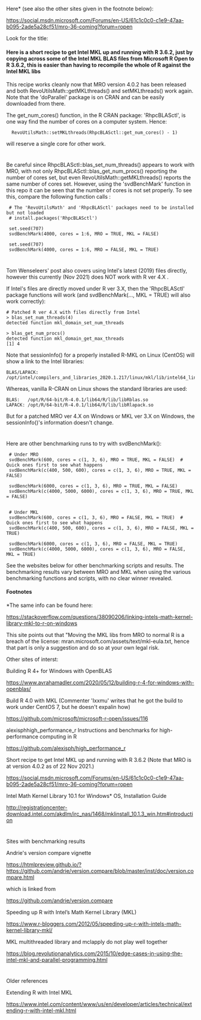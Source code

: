 

Here* (see also the other sites given in the footnote below):

https://social.msdn.microsoft.com/Forums/en-US/61c1c0c0-c1e9-47aa-b095-2ade5a28cf51/mro-36-coming?forum=ropen

Look for the title:

<H4> Here is a short recipe to get Intel MKL up and running with R 3.6.2, just by copying across some of the Intel MKL BLAS files from Microsoft R Open to R 3.6.2, this is easier than having to recompile the whole of R against the Intel MKL libs</H4>

This recipe works cleanly now that MRO version 4.0.2 has been released and both RevoUtilsMath::getMKLthreads() and setMKLthreads() work again.  Note that the 'doParallel' package is on CRAN and can be easily downloaded from there.

 The get_num_cores() function, in the R CRAN package: 'RhpcBLASctl', is one way find the number of cores on a computer system. Hence:

      RevoUtilsMath::setMKLthreads(RhpcBLASctl::get_num_cores() - 1)
      
will reserve a single core for other work.  

#

Be careful since RhpcBLASctl::blas_set_num_threads() appears to work with MRO, with not only RhpcBLASctl::blas_get_num_procs() reporting the number of cores set, but even RevoUtilsMath::getMKLthreads() reports the same number of cores set. However, using the 'svdBenchMark' function in this repo it can be seen that the number of cores is not set properly. To see this, compare the following function calls :

     # The 'RevoUtilsMath' and 'RhpcBLASctl' packages need to be installed but not loaded 
     # install.packages('RhpcBLASctl')   
     
     set.seed(707)
     svdBenchMark(4000, cores = 1:6, MRO = TRUE, MKL = FALSE)
 
     set.seed(707)
     svdBenchMark(4000, cores = 1:6, MRO = FALSE, MKL = TRUE)

#

Tom Wenseleers' post also covers using Intel's latest (2019) files directly, however this currently (Nov 2021) does NOT work with R ver 4.X .

If Intel's files are directly moved under R ver 3.X, then the 'RhpcBLASctl' package functions will work (and svdBenchMark(..., MKL = TRUE) will also work correctly):

    # Patched R ver 4.X with files directly from Intel
    > blas_set_num_threads(4)
    detected function mkl_domain_set_num_threads
    
    > blas_get_num_procs()
    detected function mkl_domain_get_max_threads
    [1] 4


Note that sessionInfo() for a properly installed R-MKL on Linux (CentOS) will show a link to the Intel libraries:

    BLAS/LAPACK: /opt/intel/compilers_and_libraries_2020.1.217/linux/mkl/lib/intel64_lin/libmkl_gf_lp64.so

Whereas, vanilla R-CRAN on Linux shows the standard libraries are used:

    BLAS:   /opt/R/64-bit/R-4.0.1/lib64/R/lib/libRblas.so
    LAPACK: /opt/R/64-bit/R-4.0.1/lib64/R/lib/libRlapack.so
    
But for a patched MRO ver 4.X on Windows or MKL ver 3.X on Windows, the sessionInfo()'s information doesn't change. 

#

Here are other benchmarking runs to try with svdBenchMark():

     # Under MRO
     svdBenchMark(600, cores = c(1, 3, 6), MRO = TRUE, MKL = FALSE)  # Quick ones first to see what happens
     svdBenchMark(c(400, 500, 600), cores = c(1, 3, 6), MRO = TRUE, MKL = FALSE)
     
     svdBenchMark(6000, cores = c(1, 3, 6), MRO = TRUE, MKL = FALSE)
     svdBenchMark(c(4000, 5000, 6000), cores = c(1, 3, 6), MRO = TRUE, MKL = FALSE)
     
     
     # Under MKL
     svdBenchMark(600, cores = c(1, 3, 6), MRO = FALSE, MKL = TRUE)  # Quick ones first to see what happens
     svdBenchMark(c(400, 500, 600), cores = c(1, 3, 6), MRO = FALSE, MKL = TRUE)
     
     svdBenchMark(6000, cores = c(1, 3, 6), MRO = FALSE, MKL = TRUE)
     svdBenchMark(c(4000, 5000, 6000), cores = c(1, 3, 6), MRO = FALSE, MKL = TRUE)

See the websites below for other benchmarking scripts and results. The benchmarking results vary between MRO and MKL when using the various benchmarking functions and scripts, with no clear winner revealed.


<H4> Footnotes </H4>

*The same info can be found here:
    
https://stackoverflow.com/questions/38090206/linking-intels-math-kernel-library-mkl-to-r-on-windows
       
This site points out that "Moving the MKL libs from MRO to normal R is a breach of the license: mran.microsoft.com/assets/text/mkl-eula.txt, hence that part is only a suggestion and do so at your own legal risk.
    
Other sites of interst: 


     
Building R 4+ for Windows with OpenBLAS

https://www.avrahamadler.com/2020/05/12/building-r-4-for-windows-with-openblas/


Build R 4.0 with MKL (Commenter 'Ixxmu' writes that he got the build to work under CentOS 7, but he doesn't expalin how)

https://github.com/microsoft/microsoft-r-open/issues/116

alexisphhigh_performance_r Instructions and benchmarks for high-performance computing in R

https://github.com/alexisph/high_performance_r

Short recipe to get Intel MKL up and running with R 3.6.2   (Note that MRO is at version 4.0.2 as of 22 Nov 2021.)

https://social.msdn.microsoft.com/Forums/en-US/61c1c0c0-c1e9-47aa-b095-2ade5a28cf51/mro-36-coming?forum=ropen
         
Intel Math Kernel Library 10.1 for Windows* OS, Installation Guide 

http://registrationcenter-download.intel.com/akdlm/irc_nas/1468/mklinstall_10.1.3_win.htm#introduction


# 

Sites with benchmarking results   

Andrie's version compare vignette

https://htmlpreview.github.io/?https://github.com/andrie/version.compare/blob/master/inst/doc/version.compare.html
    
 which is linked from
 
https://github.com/andrie/version.compare
    
  
Speeding up R with Intel’s Math Kernel Library (MKL)

https://www.r-bloggers.com/2012/05/speeding-up-r-with-intels-math-kernel-library-mkl/

    
MKL multithreaded library and mclapply do not play well together

https://blog.revolutionanalytics.com/2015/10/edge-cases-in-using-the-intel-mkl-and-parallel-programming.html
    
#    
    
Older references

Extending R with Intel MKL

https://www.intel.com/content/www/us/en/developer/articles/technical/extending-r-with-intel-mkl.html

